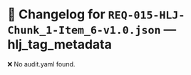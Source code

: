 # 📝 Changelog for `REQ-015-HLJ-Chunk_1-Item_6-v1.0.json` — **hlj_tag_metadata**

❌ No audit.yaml found.
